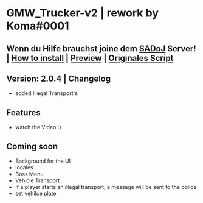 # GMW_Trucker-v2 | rework by Koma#0001

## Wenn du Hilfe brauchst joine dem [SADoJ](https://discord.gg/UjSZkKFC78) Server! | [How  to install](https://www.youtube.com/watch?v=D0U5AD6EoIY) | [Preview](https://www.youtube.com/watch?v=6jsruyaoj1E&t=3s) | [Originales Script](https://github.com/GermanWarthog/esx_GMW-Trucker)

## Version: 2.0.4 | Changelog
* added Illegal Transport's

## Features
* watch the Video :)

## Coming soon
* Background for the UI
* locales
* Boss Menu
* Vehicle Transport
* If a player starts an illegal transport, a message will be sent to the police
* set vehilce plate
